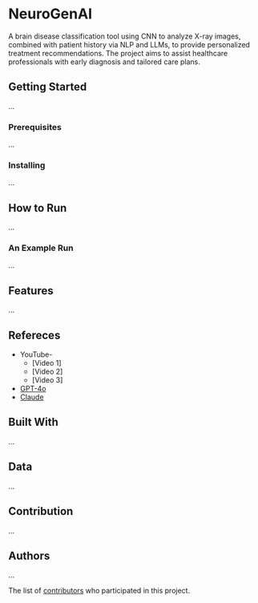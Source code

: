 # NeuroGenAI

A brain disease classification tool using CNN to analyze X-ray images, combined with patient history via NLP and LLMs, to provide personalized treatment recommendations. The project aims to assist healthcare professionals with early diagnosis and tailored care plans.<br>

## Getting Started
...

### Prerequisites
...

### Installing
...

## How to Run
...

### An Example Run
...

## Features
...

## Refereces

- YouTube-
  - [Video 1]
  - [Video 2]
  - [Video 3]
- [GPT-4o](https://chatgpt.com/)
- [Claude](https://claude.ai)

## Built With
...

## Data
...

## Contribution
...

## Authors
...

The list of [contributors](https://github.com/tashmeetsk/neurogenai/contributors) who participated in this project.
